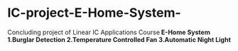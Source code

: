 # IC-project-E-Home-System-
Concluding project of Linear IC Applications Course<b/>
E-Home System<b/>
1.Burglar Detection <b/>
2.Temperature Controlled Fan <b/>
3.Automatic Night Light<b/>
